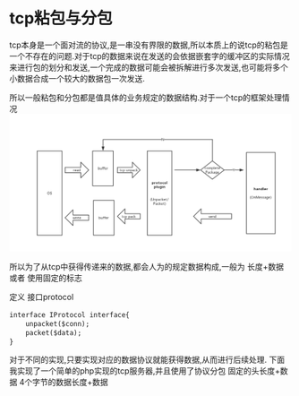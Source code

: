 # tcp粘包与分包

tcp本身是一个面对流的协议,是一串没有界限的数据,所以本质上的说tcp的粘包是一个不存在的问题.对于tcp的数据来说在发送的会依据嵌套字的缓冲区的实际情况来进行包的划分和发送,一个完成的数据可能会被拆解进行多次发送,也可能将多个小数据合成一个较大的数据包一次发送.

所以一般粘包和分包都是值具体的业务规定的数据结构.对于一个tcp的框架处理情况
![tcp处理](./protocol.png)


所以为了从tcp中获得传递来的数据,都会人为的规定数据构成,一般为 长度+数据 或者 使用固定的标志

定义 接口protocol
```
interface IProtocol interface{
    unpacket($conn);
    packet($data);
}
```
对于不同的实现,只要实现对应的数据协议就能获得数据,从而进行后续处理.
下面我实现了一个简单的php实现的tcp服务器,并且使用了协议分包
固定的头长度+数据 4个字节的数据长度+数据